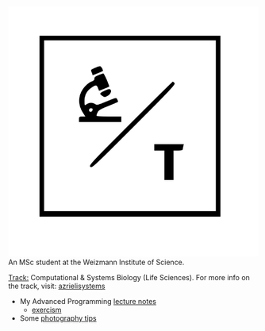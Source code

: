 
![FAV](safari-pinned-tab.svg)
An MSc student at the Weizmann Institute of Science.

<U>Track:</U> Computational & Systems Biology (Life Sciences). For more info on the track, visit: [azrielisystems](https://centers.weizmann.ac.il/azrielisystems/)

* My Advanced Programming [lecture notes](LectureNotes.md)
  * [exercism](exercism.html)
* Some [photography tips](PhotographyTips.md)
